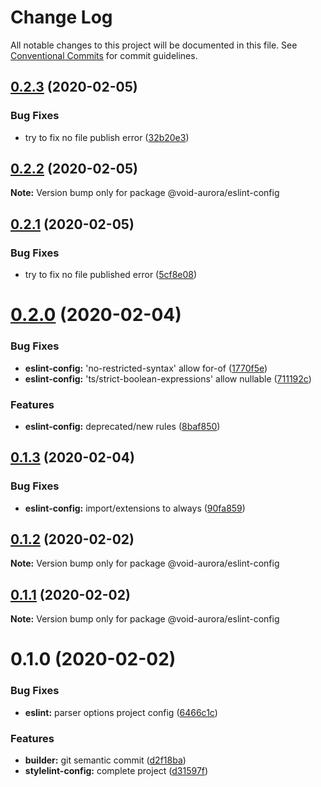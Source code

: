 # Change Log

All notable changes to this project will be documented in this file.
See [Conventional Commits](https://conventionalcommits.org) for commit guidelines.

## [0.2.3](https://github.com/void-aurora/toolkit/compare/@void-aurora/eslint-config@0.2.2...@void-aurora/eslint-config@0.2.3) (2020-02-05)

### Bug Fixes

- try to fix no file publish error ([32b20e3](https://github.com/void-aurora/toolkit/commit/32b20e39d8c80d961931424c061f2d49527d9259))

## [0.2.2](https://github.com/void-aurora/toolkit/compare/@void-aurora/eslint-config@0.2.1...@void-aurora/eslint-config@0.2.2) (2020-02-05)

**Note:** Version bump only for package @void-aurora/eslint-config

## [0.2.1](https://github.com/void-aurora/toolkit/compare/@void-aurora/eslint-config@0.2.0...@void-aurora/eslint-config@0.2.1) (2020-02-05)

### Bug Fixes

- try to fix no file published error ([5cf8e08](https://github.com/void-aurora/toolkit/commit/5cf8e08286ccb149578dcf9833400cae61a9c535))

# [0.2.0](https://github.com/void-aurora/toolkit/compare/@void-aurora/eslint-config@0.1.3...@void-aurora/eslint-config@0.2.0) (2020-02-04)

### Bug Fixes

- **eslint-config:** 'no-restricted-syntax' allow for-of ([1770f5e](https://github.com/void-aurora/toolkit/commit/1770f5ee73e9a4701229106d76e6c5842d0ffbce))
- **eslint-config:** 'ts/strict-boolean-expressions' allow nullable ([711192c](https://github.com/void-aurora/toolkit/commit/711192c6ae8b37441d7bda6f7d0376fc3130249e))

### Features

- **eslint-config:** deprecated/new rules ([8baf850](https://github.com/void-aurora/toolkit/commit/8baf8509f331b725244da37575629bb686058a57))

## [0.1.3](https://github.com/void-aurora/toolkit/compare/@void-aurora/eslint-config@0.1.2...@void-aurora/eslint-config@0.1.3) (2020-02-04)

### Bug Fixes

- **eslint-config:** import/extensions to always ([90fa859](https://github.com/void-aurora/toolkit/commit/90fa8591afcceaca0b4e763550742915717e5246))

## [0.1.2](https://github.com/void-aurora/toolkit/compare/@void-aurora/eslint-config@0.1.1...@void-aurora/eslint-config@0.1.2) (2020-02-02)

**Note:** Version bump only for package @void-aurora/eslint-config

## [0.1.1](https://github.com/void-aurora/toolkit/compare/@void-aurora/eslint-config@0.1.0...@void-aurora/eslint-config@0.1.1) (2020-02-02)

**Note:** Version bump only for package @void-aurora/eslint-config

# 0.1.0 (2020-02-02)

### Bug Fixes

- **eslint:** parser options project config ([6466c1c](https://github.com/void-aurora/toolkit/commit/6466c1c7b53f4049a3e7686f714500427cee496c))

### Features

- **builder:** git semantic commit ([d2f18ba](https://github.com/void-aurora/toolkit/commit/d2f18baaab06c287ea1ca2e83774d5fb3d88eda7))
- **stylelint-config:** complete project ([d31597f](https://github.com/void-aurora/toolkit/commit/d31597f8d7fd07c52dfd81b7809ee155bfdf1499))
